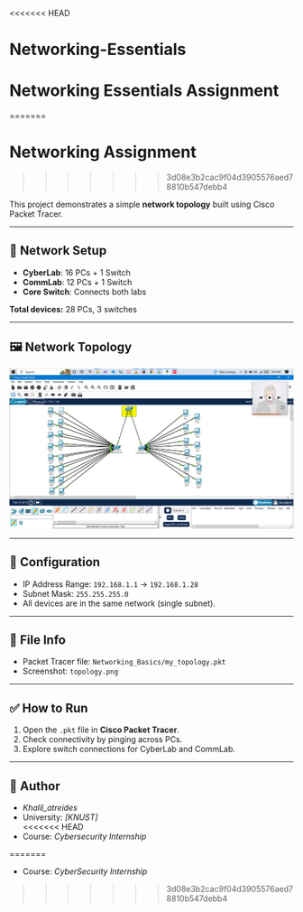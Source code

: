 <<<<<<< HEAD
# Networking-Essentials
# Networking Essentials Assignment
=======




# Networking Assignment
>>>>>>> 3d08e3b2cac9f04d3905576aed78810b547debb4

This project demonstrates a simple **network topology** built using Cisco Packet Tracer.

---

## 📌 Network Setup
- **CyberLab**: 16 PCs + 1 Switch  
- **CommLab**: 12 PCs + 1 Switch  
- **Core Switch**: Connects both labs  

**Total devices:** 28 PCs, 3 switches  

---

## 🖼️ Network Topology
![Network Topology](topology.png)

---

## 🔧 Configuration
- IP Address Range: `192.168.1.1` → `192.168.1.28`  
- Subnet Mask: `255.255.255.0`  
- All devices are in the same network (single subnet).  

---

## 📂 File Info
- Packet Tracer file: `Networking_Basics/my_topology.pkt`  
- Screenshot: `topology.png`  

---

## ✅ How to Run
1. Open the `.pkt` file in **Cisco Packet Tracer**.  
2. Check connectivity by pinging across PCs.  
3. Explore switch connections for CyberLab and CommLab.  

---

## 📖 Author
- *Khalil_atreides*  
- University: *[KNUST]*  
<<<<<<< HEAD
- Course: *Cybersecurity Internship*  







=======
- Course: *CyberSecurity Internship*  
>>>>>>> 3d08e3b2cac9f04d3905576aed78810b547debb4

